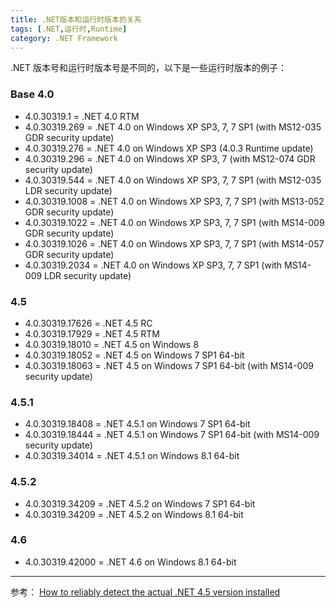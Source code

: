 ```yaml
---
title: .NET版本和运行时版本的关系
tags: [.NET,运行时,Runtime]
category: .NET Framework
---
```


.NET 版本号和运行时版本号是不同的，以下是一些运行时版本的例子：

### Base 4.0

- 4.0.30319.1 = .NET 4.0 RTM
- 4.0.30319.269 = .NET 4.0 on Windows XP SP3, 7, 7 SP1 (with MS12-035 GDR security update)
- 4.0.30319.276 = .NET 4.0 on Windows XP SP3 (4.0.3 Runtime update)
- 4.0.30319.296 = .NET 4.0 on Windows XP SP3, 7 (with MS12-074 GDR security update)
- 4.0.30319.544 = .NET 4.0 on Windows XP SP3, 7, 7 SP1 (with MS12-035 LDR security update)
- 4.0.30319.1008 = .NET 4.0 on Windows XP SP3, 7, 7 SP1 (with MS13-052 GDR security update)
- 4.0.30319.1022 = .NET 4.0 on Windows XP SP3, 7, 7 SP1 (with MS14-009 GDR security update)
- 4.0.30319.1026 = .NET 4.0 on Windows XP SP3, 7, 7 SP1 (with MS14-057 GDR security update)
- 4.0.30319.2034 = .NET 4.0 on Windows XP SP3, 7, 7 SP1 (with MS14-009 LDR security update)

<!--more-->

### 4.5

- 4.0.30319.17626 = .NET 4.5 RC
- 4.0.30319.17929 = .NET 4.5 RTM
- 4.0.30319.18010 = .NET 4.5 on Windows 8
- 4.0.30319.18052 = .NET 4.5 on Windows 7 SP1 64-bit
- 4.0.30319.18063 = .NET 4.5 on Windows 7 SP1 64-bit (with MS14-009 security update)

### 4.5.1

- 4.0.30319.18408 = .NET 4.5.1 on Windows 7 SP1 64-bit
- 4.0.30319.18444 = .NET 4.5.1 on Windows 7 SP1 64-bit (with MS14-009 security update)
- 4.0.30319.34014 = .NET 4.5.1 on Windows 8.1 64-bit

### 4.5.2

- 4.0.30319.34209 = .NET 4.5.2 on Windows 7 SP1 64-bit
- 4.0.30319.34209 = .NET 4.5.2 on Windows 8.1 64-bit

### 4.6

- 4.0.30319.42000 = .NET 4.6 on Windows 8.1 64-bit



***

参考：  [How to reliably detect the actual .NET 4.5 version installed](http://stackoverflow.com/questions/12971881/how-to-reliably-detect-the-actual-net-4-5-version-installed)